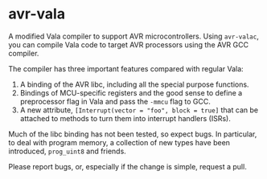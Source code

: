 avr-vala
========

A modified Vala compiler to support AVR microcontrollers. Using `avr-valac`, you can compile Vala code to target AVR processors using the AVR GCC compiler.

The compiler has three important features compared with regular Vala:

1) A binding of the AVR libc, including all the special purpose functions.
2) Bindings of MCU-specific registers and the good sense to define a preprocessor flag in Vala and pass the `-mmcu` flag to GCC.
3) A new attribute, `[Interrupt(vector = "foo", block = true]` that can be attached to methods to turn them into interrupt handlers (ISRs).

Much of the libc binding has not been tested, so expect bugs. In particular, to deal with program memory, a collection of new types have been introduced, `prog_uint8` and friends.

Please report bugs, or, especially if the change is simple, request a pull.
